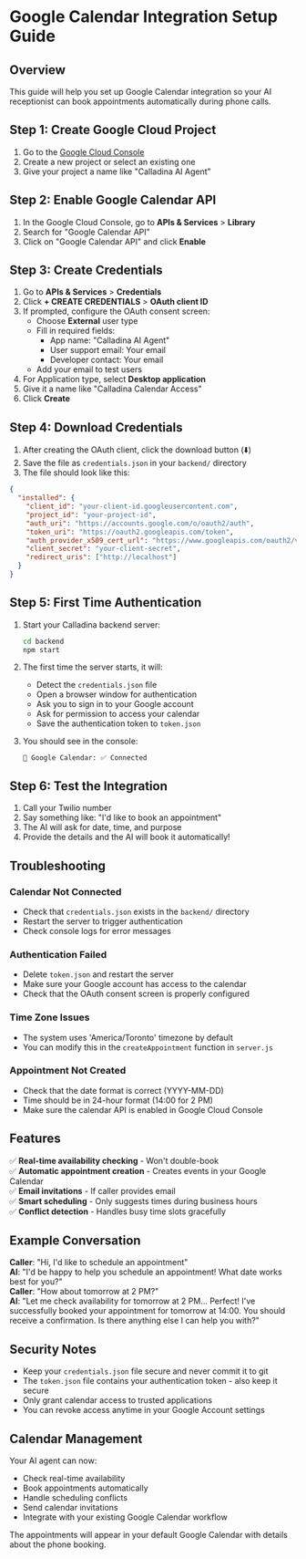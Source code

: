 # Google Calendar Integration Setup Guide

## Overview
This guide will help you set up Google Calendar integration so your AI receptionist can book appointments automatically during phone calls.

## Step 1: Create Google Cloud Project

1. Go to the [Google Cloud Console](https://console.cloud.google.com/)
2. Create a new project or select an existing one
3. Give your project a name like "Calladina AI Agent"

## Step 2: Enable Google Calendar API

1. In the Google Cloud Console, go to **APIs & Services** > **Library**
2. Search for "Google Calendar API"
3. Click on "Google Calendar API" and click **Enable**

## Step 3: Create Credentials

1. Go to **APIs & Services** > **Credentials**
2. Click **+ CREATE CREDENTIALS** > **OAuth client ID**
3. If prompted, configure the OAuth consent screen:
   - Choose **External** user type
   - Fill in required fields:
     - App name: "Calladina AI Agent"
     - User support email: Your email
     - Developer contact: Your email
   - Add your email to test users
4. For Application type, select **Desktop application**
5. Give it a name like "Calladina Calendar Access"
6. Click **Create**

## Step 4: Download Credentials

1. After creating the OAuth client, click the download button (⬇️)
2. Save the file as `credentials.json` in your `backend/` directory
3. The file should look like this:
```json
{
  "installed": {
    "client_id": "your-client-id.googleusercontent.com",
    "project_id": "your-project-id",
    "auth_uri": "https://accounts.google.com/o/oauth2/auth",
    "token_uri": "https://oauth2.googleapis.com/token",
    "auth_provider_x509_cert_url": "https://www.googleapis.com/oauth2/v1/certs",
    "client_secret": "your-client-secret",
    "redirect_uris": ["http://localhost"]
  }
}
```

## Step 5: First Time Authentication

1. Start your Calladina backend server:
   ```bash
   cd backend
   npm start
   ```

2. The first time the server starts, it will:
   - Detect the `credentials.json` file
   - Open a browser window for authentication
   - Ask you to sign in to your Google account
   - Ask for permission to access your calendar
   - Save the authentication token to `token.json`

3. You should see in the console:
   ```
   📅 Google Calendar: ✅ Connected
   ```

## Step 6: Test the Integration

1. Call your Twilio number
2. Say something like: "I'd like to book an appointment"
3. The AI will ask for date, time, and purpose
4. Provide the details and the AI will book it automatically!

## Troubleshooting

### Calendar Not Connected
- Check that `credentials.json` exists in the `backend/` directory
- Restart the server to trigger authentication
- Check console logs for error messages

### Authentication Failed
- Delete `token.json` and restart the server
- Make sure your Google account has access to the calendar
- Check that the OAuth consent screen is properly configured

### Time Zone Issues
- The system uses 'America/Toronto' timezone by default
- You can modify this in the `createAppointment` function in `server.js`

### Appointment Not Created
- Check that the date format is correct (YYYY-MM-DD)
- Time should be in 24-hour format (14:00 for 2 PM)
- Make sure the calendar API is enabled in Google Cloud Console

## Features

✅ **Real-time availability checking** - Won't double-book  
✅ **Automatic appointment creation** - Creates events in your Google Calendar  
✅ **Email invitations** - If caller provides email  
✅ **Smart scheduling** - Only suggests times during business hours  
✅ **Conflict detection** - Handles busy time slots gracefully  

## Example Conversation

**Caller**: "Hi, I'd like to schedule an appointment"  
**AI**: "I'd be happy to help you schedule an appointment! What date works best for you?"  
**Caller**: "How about tomorrow at 2 PM?"  
**AI**: "Let me check availability for tomorrow at 2 PM... Perfect! I've successfully booked your appointment for tomorrow at 14:00. You should receive a confirmation. Is there anything else I can help you with?"

## Security Notes

- Keep your `credentials.json` file secure and never commit it to git
- The `token.json` file contains your authentication token - also keep it secure
- Only grant calendar access to trusted applications
- You can revoke access anytime in your Google Account settings

## Calendar Management

Your AI agent can now:
- Check real-time availability 
- Book appointments automatically
- Handle scheduling conflicts
- Send calendar invitations
- Integrate with your existing Google Calendar workflow

The appointments will appear in your default Google Calendar with details about the phone booking. 